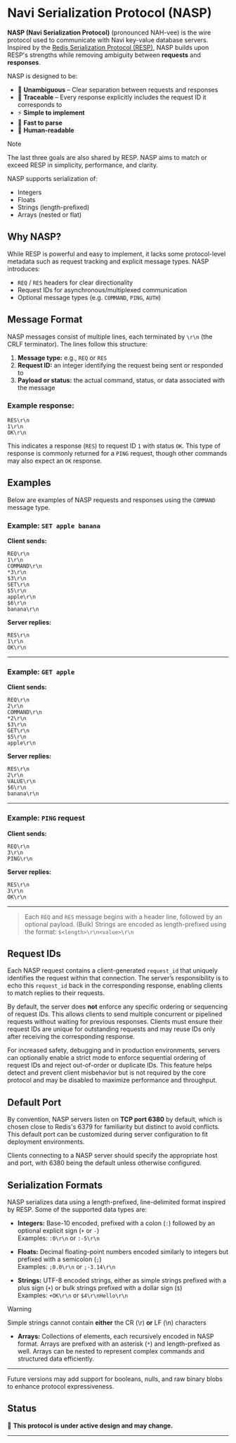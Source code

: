 # Navi Serialization Protocol (NASP)

**NASP (Navi Serialization Protocol)** (pronounced NAH-vee) is the wire protocol used to communicate with Navi key-value database servers. Inspired by the [Redis Serialization Protocol (RESP)](https://redis.io/docs/latest/develop/reference/protocol-spec/), NASP builds upon RESP's strengths while removing ambiguity between **requests** and **responses**.

NASP is designed to be:

- 🧠 **Unambiguous** – Clear separation between requests and responses
- 🔁 **Traceable** – Every response explicitly includes the request ID it corresponds to
- ⚡️ **Simple to implement**
- 🚀 **Fast to parse**
- 👀 **Human-readable**

> [!NOTE]
> The last three goals are also shared by RESP. NASP aims to match or exceed RESP in simplicity, performance, and clarity.

NASP supports serialization of:
- Integers
- Floats
- Strings (length-prefixed)
- Arrays (nested or flat)

## Why NASP?
While RESP is powerful and easy to implement, it lacks some protocol-level metadata such as request tracking and explicit message types. NASP introduces:

- `REQ` / `RES` headers for clear directionality
- Request IDs for asynchronous/multiplexed communication
- Optional message types (e.g. `COMMAND`, `PING`, `AUTH`)

## Message Format

NASP messages consist of multiple lines, each terminated by `\r\n` (the CRLF terminator). The lines follow this structure:

1. **Message type:** e.g., `REQ` or `RES`  
2. **Request ID:** an integer identifying the request being sent or responded to  
3. **Payload or status:** the actual command, status, or data associated with the message

### Example response:

```
RES\r\n
1\r\n
OK\r\n
```

This indicates a response (`RES`) to request ID `1` with status `OK`. This type of response is commonly returned for a `PING` request, though other commands may also expect an `OK` response.

## Examples

Below are examples of NASP requests and responses using the `COMMAND` message type.

### Example: `SET apple banana`

**Client sends:**
```
REQ\r\n
1\r\n
COMMAND\r\n
*3\r\n
$3\r\n
SET\r\n
$5\r\n
apple\r\n
$6\r\n
banana\r\n
```

**Server replies:**
```
RES\r\n
1\r\n
OK\r\n
```
---

### Example: `GET apple`

**Client sends:**
```
REQ\r\n
2\r\n
COMMAND\r\n
*2\r\n
$3\r\n
GET\r\n
$5\r\n
apple\r\n
```

**Server replies:**
```
RES\r\n
2\r\n
VALUE\r\n
$6\r\n
banana\r\n
```

---

### Example: `PING` request

**Client sends:**
```
REQ\r\n
3\r\n
PING\r\n
```

**Server replies:**
```
RES\r\n
3\r\n
OK\r\n
```

---

> Each `REQ` and `RES` message begins with a header line, followed by an optional payload.
> (Bulk) Strings are encoded as length-prefixed using the format: `$<length>\r\n<value>\r\n`

## Request IDs

Each NASP request contains a client-generated `request_id` that uniquely identifies the request within that connection. The server’s responsibility is to echo this `request_id` back in the corresponding response, enabling clients to match replies to their requests.

By default, the server does **not** enforce any specific ordering or sequencing of request IDs. This allows clients to send multiple concurrent or pipelined requests without waiting for previous responses. Clients must ensure their request IDs are unique for outstanding requests and may reuse IDs only after receiving the corresponding response.

For increased safety, debugging and in production environments, servers can optionally enable a strict mode to enforce sequential ordering of request IDs and reject out-of-order or duplicate IDs. This feature helps detect and prevent client misbehavior but is not required by the core protocol and may be disabled to maximize performance and throughput.

## Default Port

By convention, NASP servers listen on **TCP port 6380** by default, which is chosen close to Redis's 6379 for familiarity but distinct to avoid conflicts. This default port can be customized during server configuration to fit deployment environments.

Clients connecting to a NASP server should specify the appropriate host and port, with 6380 being the default unless otherwise configured.

## Serialization Formats

NASP serializes data using a length-prefixed, line-delimited format inspired by RESP. Some of the supported data types are:

- **Integers:** Base-10 encoded, prefixed with a colon (`:`) followed by an optional explicit sign (`+` or `-`)  
  Examples: `:0\r\n` or `:-5\r\n`

- **Floats:** Decimal floating-point numbers encoded similarly to integers but prefixed with a semicolon (`;`)  
  Examples: `;0.0\r\n` or `;-3.14\r\n`

- **Strings:** UTF-8 encoded strings, either as simple strings prefixed with a plus sign (`+`) or bulk strings prefixed with a dollar sign (`$`)  
  Examples: `+OK\r\n` or `$4\r\nHello\r\n`

> [!WARNING]
> Simple strings cannot contain **either** the CR (\r) **or** LF (\n) characters

- **Arrays:** Collections of elements, each recursively encoded in NASP format. Arrays are prefixed with an asterisk (`*`) and length-prefixed as well. Arrays can be nested to represent complex commands and structured data efficiently.

---

Future versions may add support for booleans, nulls, and raw binary blobs to enhance protocol expressiveness.

## Status
🚧 **This protocol is under active design and may change.**

---
